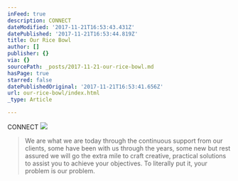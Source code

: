 ```yaml
---
inFeed: true
description: CONNECT
dateModified: '2017-11-21T16:53:43.431Z'
datePublished: '2017-11-21T16:53:44.819Z'
title: Our Rice Bowl
author: []
publisher: {}
via: {}
sourcePath: _posts/2017-11-21-our-rice-bowl.md
hasPage: true
starred: false
datePublishedOriginal: '2017-11-21T16:53:41.656Z'
url: our-rice-bowl/index.html
_type: Article

---
```

CONNECT
![](https://the-grid-user-content.s3-us-west-2.amazonaws.com/c81ea53c-e866-4e75-8c2a-3b8876e46d47.jpg)

> We are what we are today through the continuous support from our clients, some have been with us through the years, some new but rest assured we will go the extra mile to craft creative, practical solutions to assist you to achieve your objectives. To literally put it, your problem is our problem.
